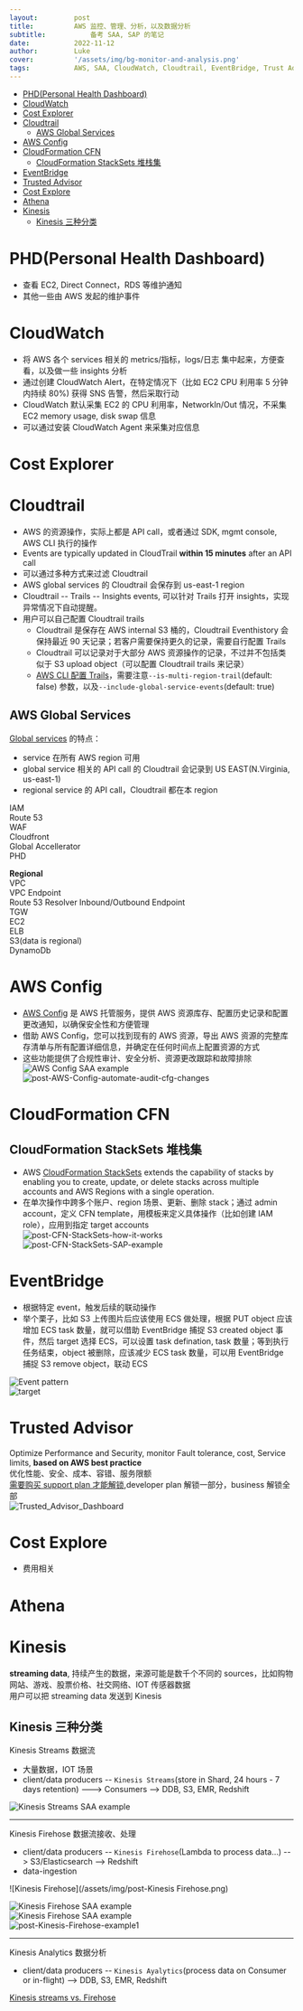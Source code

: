 ```yaml
---
layout:         post
title:          AWS 监控、管理、分析，以及数据分析
subtitle:		    备考 SAA, SAP 的笔记
date:           2022-11-12
author:         Luke
cover:          '/assets/img/bg-monitor-and-analysis.png'
tags:           AWS, SAA, CloudWatch, Cloudtrail, EventBridge, Trust Advisor, Athena, Kinesis
---
```

- [PHD(Personal Health Dashboard)](#phdpersonal-health-dashboard)
- [CloudWatch](#cloudwatch)
- [Cost Explorer](#cost-explorer)
- [Cloudtrail](#cloudtrail)
  - [AWS Global Services](#aws-global-services)
- [AWS Config](#aws-config)
- [CloudFormation CFN](#cloudformation-cfn)
  - [CloudFormation StackSets 堆栈集](#cloudformation-stacksets-堆栈集)
- [EventBridge](#eventbridge)
- [Trusted Advisor](#trusted-advisor)
- [Cost Explore](#cost-explore)
- [Athena](#athena)
- [Kinesis](#kinesis)
  - [Kinesis 三种分类](#kinesis-三种分类)

# PHD(Personal Health Dashboard)
- 查看 EC2, Direct Connect，RDS 等维护通知  
- 其他一些由 AWS 发起的维护事件  

# CloudWatch
- 将 AWS 各个 services 相关的 metrics/指标，logs/日志 集中起来，方便查看，以及做一些 insights 分析  
- 通过创建 CloudWatch Alert，在特定情况下（比如 EC2 CPU 利用率 5 分钟内持续 80%) 获得 SNS 告警，然后采取行动  
- CloudWatch 默认采集 EC2 的 CPU 利用率，NetworkIn/Out 情况，不采集 EC2 memory usage, disk swap 信息  
- 可以通过安装 CloudWatch Agent 来采集对应信息  

# Cost Explorer

# Cloudtrail
- AWS 的资源操作，实际上都是 API call，或者通过 SDK, mgmt console, AWS CLI 执行的操作   
- Events are typically updated in CloudTrail **within 15 minutes** after an API call  
- 可以通过多种方式来过滤 Cloudtrail  
- AWS global services 的 Cloudtrail 会保存到 us-east-1 region  
- Cloudtrail -- Trails -- Insights events, 可以针对 Trails 打开 insights，实现异常情况下自动提醒。  
- 用户可以自己配置 Cloudtrail trails  
  - Cloudtrail 是保存在 AWS internal S3 桶的，Cloudtrail Eventhistory 会保持最近 90 天记录；若客户需要保持更久的记录，需要自行配置 Trails  
  - Cloudtrail 可以记录对于大部分 AWS 资源操作的记录，不过并不包括类似于 S3 upload object（可以配置 Cloudtrail trails 来记录） 
  - [AWS CLI 配置 Trails](https://docs.aws.amazon.com/awscloudtrail/latest/userguide/cloudtrail-create-and-update-a-trail-by-using-the-aws-cli.html)，需要注意`--is-multi-region-trail`(default: false) 参数，以及`--include-global-service-events`(default: true)    

## AWS Global Services
[Global services](https://jayendrapatil.com/aws-global-vs-regional-vs-az-resources/) 的特点：  
- service 在所有 AWS region 可用  
- global service 相关的 API call 的 Cloudtrail 会记录到 US EAST(N.Virginia, us-east-1)  
- regional service 的 API call，Cloudtrail 都在本 region  

IAM  
Route 53  
WAF  
Cloudfront  
Global Accellerator  
PHD  

__Regional__  
VPC  
VPC Endpoint  
Route 53 Resolver Inbound/Outbound Endpoint  
TGW  
EC2  
ELB  
S3(data is regional)  
DynamoDb  

# AWS Config
- [AWS Config](https://aws.amazon.com/cn/config/faq/) 是 AWS 托管服务，提供 AWS 资源库存、配置历史记录和配置更改通知，以确保安全性和方便管理  
- 借助 AWS Config，您可以找到现有的 AWS 资源，导出 AWS 资源的完整库存清单与所有配置详细信息，并确定在任何时间点上配置资源的方式  
- 这些功能提供了合规性审计、安全分析、资源更改跟踪和故障排除  
![AWS Config SAA example](/assets/img/post-AWS-Config-SAA.png)  
![post-AWS-Config-automate-audit-cfg-changes](/assets/img/post-AWS-Config-automate-audit-cfg-changes.png)  

# CloudFormation CFN

## CloudFormation StackSets 堆栈集
- AWS [CloudFormation StackSets](https://docs.aws.amazon.com/AWSCloudFormation/latest/UserGuide/what-is-cfnstacksets.html) extends the capability of stacks by enabling you to create, update, or delete stacks across multiple accounts and AWS Regions with a single operation.  
- 在单次操作中跨多个账户、region 场景、更新、删除 stack；通过 admin account，定义 CFN template，用模板来定义具体操作（比如创建 IAM role），应用到指定 target accounts  
![post-CFN-StackSets-how-it-works](/assets/img/post-CFN-StackSets-how-it-works.png)  
![post-CFN-StackSets-SAP-example](/assets/img/post-CFN-StackSets-SAP-example.png)  

# EventBridge
- 根据特定 event，触发后续的联动操作  
- 举个栗子，比如 S3 上传图片后应该使用 ECS 做处理，根据 PUT object 应该增加 ECS task 数量，就可以借助 EventBridge 捕捉 S3 created object 事件，然后 target 选择 ECS，可以设置 task defination, task 数量；等到执行任务结束，object 被删除，应该减少 ECS task 数量，可以用 EventBridge 捕捉 S3 remove object，联动 ECS  

![Event pattern](/assets/img/post-EventBridge-Event-pattern.png)  
![target](/assets/img/post-EventBridge-target.png)  

# Trusted Advisor
Optimize Performance and Security, monitor Fault tolerance, cost, Service limits, **based on AWS best practice**  
优化性能、安全、成本、容错、服务限额  
[需要购买 support plan 才能解锁](https://aws.amazon.com/premiumsupport/plans/?nc1=h_ls),developer plan 解锁一部分，business 解锁全部  
![Trusted_Advisor_Dashboard](/assets/img/IMG_20220414-154646933.png)  

# Cost Explore
- 费用相关  

# Athena

# Kinesis
__streaming data__, 持续产生的数据，来源可能是数千个不同的 sources，比如购物网站、游戏、股票价格、社交网络、IOT 传感器数据  
用户可以把 streaming data 发送到 Kinesis  

## Kinesis 三种分类 

Kinesis Streams 数据流  
- 大量数据，IOT 场景  
- client/data producers -- `Kinesis Streams`(store in Shard, 24 hours - 7 days retention) ---> Consumers --> DDB, S3, EMR, Redshift  

![Kinesis Streams SAA example](/assets/img/post-Kinesis-Streams-SAA.png)  

---

Kinesis Firehose 数据流接收、处理  
- client/data producers -- `Kinesis Firehose`(Lambda to process data…) --> S3/Elasticsearch --> Redshift  
- data-ingestion  

![Kinesis Firehose](/assets/img/post-Kinesis Firehose.png)   

![Kinesis Firehose SAA example](/assets/img/post-Kinesis-SAA.png)  
![Kinesis Firehose SAA example](/assets/img/post-Kinesis-Firehose-SAA.png)  
![post-Kinesis-Firehose-example1](/assets/img/post-Kinesis-Firehose-example1.png)  

---

Kinesis Analytics 数据分析  
- client/data producers -- `Kinesis Ayalytics`(process data on Consumer or in-flight) --> DDB, S3, EMR, Redshift  

[Kinesis streams vs. Firehose](https://www.sumologic.com/blog/kinesis-streams-vs-firehose/)  
